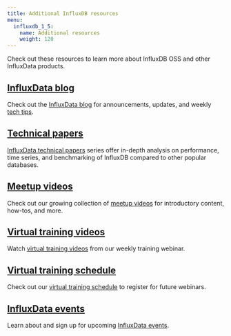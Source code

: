 ```yaml
---
title: Additional InfluxDB resources
menu:
  influxdb_1_5:
    name: Additional resources
    weight: 120
---
```


Check out these resources to learn more about InfluxDB OSS and other InfluxData products.

## [InfluxData blog](https://www.influxdata.com/blog/)

Check out the [InfluxData blog](https://www.influxdata.com/blog/) for announcements, updates, and
weekly [tech tips](https://www.influxdata.com/category/tech-tips/).

## [Technical papers](https://www.influxdata.com/technical-papers/)

[InfluxData technical papers](https://www.influxdata.com/technical-papers/) series offer in-depth analysis on performance, time series,
and benchmarking of InfluxDB compared to other popular databases.

## [Meetup videos](https://www.influxdata.com/videos/)

Check out our growing collection of [meetup videos](https://www.influxdata.com/videos/) for introductory content, how-tos, and more.

## [Virtual training videos](https://www.influxdata.com/videos-training/)

Watch [virtual training videos](https://www.influxdata.com/videos-training/) from our weekly training webinar.

## [Virtual training schedule](https://www.influxdata.com/virtual-training-courses/)

Check out our [virtual training schedule](https://www.influxdata.com/virtual-training-courses/) to register for future webinars.

## [InfluxData events](https://www.influxdata.com/events/)

Learn about and sign up for upcoming [InfluxData events](https://www.influxdata.com/events/).

